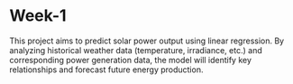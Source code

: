 # Week-1
This project aims to predict solar power output using linear regression. By analyzing historical weather data (temperature, irradiance, etc.) and corresponding power generation data, the model will identify key relationships and forecast future energy production.
